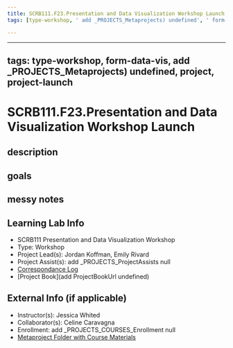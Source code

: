 ```yaml
---
title: SCRB111.F23.Presentation and Data Visualization Workshop Launch
tags: [type-workshop, ' add _PROJECTS_Metaprojects) undefined', ' form-data-vis', ' project', ' project-launch']

---
```


---
tags: type-workshop, form-data-vis, add _PROJECTS_Metaprojects) undefined, project, project-launch
---

# SCRB111.F23.Presentation and Data Visualization Workshop Launch

## description 

## goals 

## messy notes

## Learning Lab Info
* SCRB111 Presentation and Data Visualization Workshop
* Type: Workshop
* Project Lead(s): Jordan Koffman, Emily Rivard
* Project Assist(s): add _PROJECTS_ProjectAssists null
* [Correspondance Log](https://drive.google.com/drive/folders/1X-M7RNbGCHlTWYhSqnK7aVakHwwXODTU?usp=drive_link)
* [Project Book](add ProjectBookUrl undefined)

## External Info (if applicable)
* Instructor(s): Jessica Whited
* Collaborator(s): Celine Caravagna
* Enrollment: add _PROJECTS_COURSES_Enrollment null
* [Metaproject Folder with Course Materials](https://drive.google.com/drive/folders/194JZlv4Ajf5qmQY51EFoYGiXBrTb7AM2)





